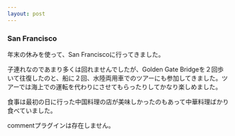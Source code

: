 ```yaml
---
layout: post
---
```

<h3>San Francisco</h3>
<p>年末の休みを使って、San Franciscoに行ってきました。</p>
<p>子連れなのであまり多くは回れませんでしたが、Golden Gate Bridgeを２回歩いて往復したのと、船に２回、水陸両用車でのツアーにも参加してきました。ツアーでは海上での運転を代わりにさせてもらったりしてかなり楽しめました。</p>
<p>食事は最初の日に行った中国料理の店が美味しかったのもあって中華料理ばかり食べていました。</p>
<p><span class="error">commentプラグインは存在しません。</span> </p>
